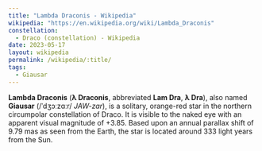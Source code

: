 ```yaml
---
title: "Lambda Draconis - Wikipedia"
wikipedia: "https://en.wikipedia.org/wiki/Lambda_Draconis"
constellation:
  - Draco (constellation) - Wikipedia
date: 2023-05-17
layout: wikipedia
permalink: /wikipedia/:title/
tags:
  - Giausar
---
```

**Lambda Draconis** (**λ Draconis**, abbreviated **Lam Dra**, **λ Dra**), also named **Giausar** (/ˈdʒɔːzɑːr/ *JAW-zar*), is a solitary, orange-red star in the northern circumpolar constellation of Draco. It is visible to the naked eye with an apparent visual magnitude of +3.85. Based upon an annual parallax shift of 9.79 mas as seen from the Earth, the star is located around 333 light years from the Sun.